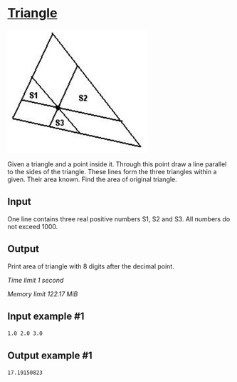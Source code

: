 # [Triangle](https://www.e-olymp.com/en/problems/418)

![prb418](1258180114.JPG)

Given a triangle and a point inside it. Through this point draw a line parallel to the sides of the triangle. These lines form the three triangles within a given. Their area known. Find the area of original triangle.

## Input

One line contains three real positive numbers S1, S2 and S3. All numbers do not exceed 1000.

## Output

Print area of triangle with 8 digits after the decimal point.

_Time limit 1 second_

_Memory limit 122.17 MiB_

## Input example #1
```
1.0 2.0 3.0
```

## Output example #1
```
17.19150823
```
